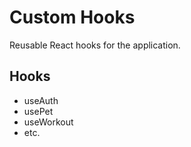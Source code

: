 # Custom Hooks

Reusable React hooks for the application.

## Hooks
- useAuth
- usePet
- useWorkout
- etc.
